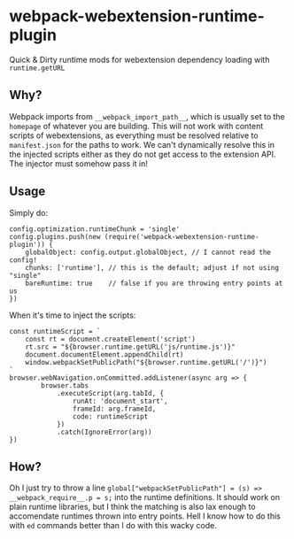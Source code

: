 # webpack-webextension-runtime-plugin
Quick &amp; Dirty runtime mods for webextension dependency loading with
`runtime.getURL`

## Why?

Webpack imports from `__webpack_import_path__`, which is usually set to the
`homepage` of whatever you are building. This will not work with content
scripts of webextensions, as everything must be resolved relative to
`manifest.json` for the paths to work. We can't dynamically resolve this
in the injected scripts either as they do not get access to the extension
API. The injector must somehow pass it in!

## Usage

Simply do:

```JS
config.optimization.runtimeChunk = 'single'
config.plugins.push(new (require('webpack-webextension-runtime-plugin')) {
    globalObject: config.output.globalObject, // I cannot read the config!
    chunks: ['runtime'], // this is the default; adjust if not using "single"
    bareRuntime: true    // false if you are throwing entry points at us
})
```

When it's time to inject the scripts:

```JS
const runtimeScript = `
    const rt = document.createElement('script')
    rt.src = "${browser.runtime.getURL('js/runtime.js')}"
    document.documentElement.appendChild(rt)
    window.webpackSetPublicPath("${browser.runtime.getURL('/')}")
`
browser.webNavigation.onCommitted.addListener(async arg => {
        browser.tabs
            .executeScript(arg.tabId, {
                runAt: 'document_start',
                frameId: arg.frameId,
                code: runtimeScript
            })
            .catch(IgnoreError(arg))
})
```

## How?

Oh I just try to throw a line `global["webpackSetPublicPath"] = (s) => __webpack_require__.p = s;`
into the runtime definitions. It should work on plain runtime libraries, but I
think the matching is also lax enough to accomendate runtimes thrown into
entry points. Hell I know how to do this with `ed` commands better than I do
with this wacky code.